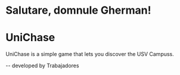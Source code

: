 # Salutare, domnule Gherman!

# UniChase
 UniChase is a simple game that lets you discover the USV Campuss.
 
 -- 
 developed by Trabajadores
